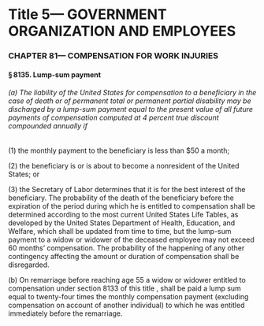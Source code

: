 
# Title 5— GOVERNMENT ORGANIZATION AND EMPLOYEES
### CHAPTER 81— COMPENSATION FOR WORK INJURIES
#### § 8135. Lump-sum payment
###### (a) The liability of the United States for compensation to a beneficiary in the case of death or of permanent total or permanent partial disability may be discharged by a lump-sum payment equal to the present value of all future payments of compensation computed at 4 percent true discount compounded annually if

(1) the monthly payment to the beneficiary is less than $50 a month;

(2) the beneficiary is or is about to become a nonresident of the United States; or

(3) the Secretary of Labor determines that it is for the best interest of the beneficiary. The probability of the death of the beneficiary before the expiration of the period during which he is entitled to compensation shall be determined according to the most current United States Life Tables, as developed by the United States Department of Health, Education, and Welfare, which shall be updated from time to time, but the lump-sum payment to a widow or widower of the deceased employee may not exceed 60 months’ compensation. The probability of the happening of any other contingency affecting the amount or duration of compensation shall be disregarded.

(b) On remarriage before reaching age 55 a widow or widower entitled to compensation under section 8133 of this title , shall be paid a lump sum equal to twenty-four times the monthly compensation payment (excluding compensation on account of another individual) to which he was entitled immediately before the remarriage.
